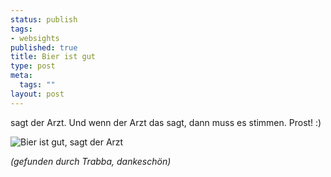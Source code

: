 ```yaml
--- 
status: publish
tags: 
- websights
published: true
title: Bier ist gut
type: post
meta: 
  tags: ""
layout: post
---
```

sagt der Arzt. Und wenn der Arzt das sagt, dann muss es stimmen. Prost! :)

<img id="image740" src="http://fredericiana.de/uploads/2006/12/bier-ist-gut.jpg" alt="Bier ist gut, sagt der Arzt" class="centered" />

<em>(gefunden durch Trabba, dankeschön)</em>
